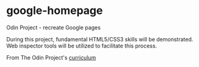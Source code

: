 # google-homepage
Odin Project - recreate Google pages

During this project, fundamental HTML5/CSS3 skills will be demonstrated. 
Web inspector tools will be utilized to facilitate this process.  

From The Odin Project's [curriculum](http://www.theodinproject.com/web-development-101/html-css)
